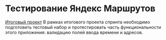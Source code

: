 # Тестирование Яндекс Маршрутов
[Итоговый проект](https://github.com/OGileva/qa-routes/blob/main/%D0%98%D1%82%D0%BE%D0%B3%D0%BE%D0%B2%D1%8B%D0%B8%CC%86%20%D0%BF%D1%80%D0%BE%D0%B5%D0%BA%D1%82%201%20%D1%81%D0%BF%D1%80%D0%B8%D0%BD%D1%82%D0%B0_%D0%93%D0%B8%D0%BB%D0%B5%CC%88%D0%B2%D0%B0%20%D0%9E%D0%BB%D1%8C%D0%B3%D0%B0%20(%D0%B8%D1%81%D0%BF%D1%80%D0%B2%D0%BB%D0%B5%D0%BD%D0%BD%D1%8B%D0%B8%CC%862).xlsx)
В рамках итогового проекта спринта необходимо подготовить тестовый набор и протестировать часть функциональности этого приложения: валидацию полей ввода времени и адресов.
